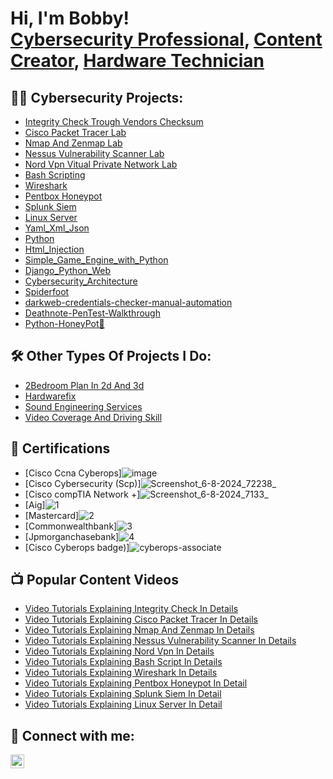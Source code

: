 <h1>Hi, I'm Bobby! <br/><a href="https://github.com/Hackergwag">Cybersecurity Professional</a>, <a href="https://github.com/Hackergwag">Content Creator</a>, <a href="https://github.com/Hackergwag">Hardware Technician</a></h1>

<h2>👨‍💻 Cybersecurity Projects:</h2>

  - [Integrity Check Trough Vendors Checksum](https://github.com/Hackergwag/IntegrityCheckLab/tree/main)
  - [Cisco Packet Tracer Lab](https://github.com/Hackergwag/CiscoPacketTracerLab)
  - [Nmap And Zenmap Lab](https://github.com/Hackergwag/nmap-zenmaplab)
  - [Nessus Vulnerability Scanner Lab](https://github.com/Hackergwag/Nessus-Vulnerability-Scanner)
  - [Nord Vpn Vitual Private Network Lab](https://github.com/Hackergwag/Nordvpn)
  - [Bash Scripting](https://github.com/Hackergwag/Bash_script/blob/main/README.md)
  - [Wireshark](https://github.com/Hackergwag/Wireshark)
  - [Pentbox Honeypot](https://github.com/Hackergwag/Pentbox-Honeypot)
  - [Splunk Siem](https://github.com/Hackergwag/Splunk-Siem/blob/main/README.md)
  - [Linux Server](https://github.com/Hackergwag/Linux-Server/blob/main/README.md)
  - [Yaml_Xml_Json](https://github.com/Hackergwag/Yaml_Xml_Json)
  - [Python](https://github.com/Hackergwag/Python/blob/main/README.md)
  - [Html_Injection](https://github.com/Hackergwag/Html_Injection)
  - [Simple_Game_Engine_with_Python](https://github.com/Hackergwag/Simple_Game_Engine_with_Python)
  - [Django_Python_Web](https://github.com/Hackergwag/Django_Python_Web)
  - [Cybersecurity_Architecture](https://github.com/Lenethia/Lex-Retail-Stores-Security-Architecture)
  - [Spiderfoot](https://github.com/Hackergwag/Spiderfoot)
  - [darkweb-credentials-checker-manual-automation](https://github.com/Hackergwag/darkweb-credentials-checker-manual-automation/blob/main/README.md)
  - [Deathnote-PenTest-Walkthrough](https://github.com/Hackergwag/Deathnote-PenTest-Walkthrough)
  - [Python-HoneyPot🍯](https://github.com/Hackergwag/Deathnote-PenTest-Walkthrough)
<h2>🛠️ Other Types Of Projects I Do:</h2>

  - [2Bedroom Plan In 2d And 3d](https://github.com/Hackergwag/2bedroompaln2d_3d/blob/main/README.md)
  - [Hardwarefix](https://github.com/Hackergwag/hardwarefix/blob/main/README.md)
  - [Sound Engineering Services](https://github.com/Hackergwag/soundengineering/blob/main/README.md)
  - [Video Coverage And Driving Skill](https://github.com/Hackergwag/Videocoverage/blob/main/README.md)
  
<h2>📜 Certifications</h2>

- [Cisco Ccna Cyberops]![image](https://github.com/user-attachments/assets/01fb3627-024f-4228-a733-29d1ea83ebe0)
- [Cisco Cybersecurity (Scp)]![Screenshot_6-8-2024_72238_](https://github.com/user-attachments/assets/c2a040e5-aa4d-4a85-92e9-852f52931917)
- [Cisco compTIA Network +]![Screenshot_6-8-2024_7133_](https://github.com/user-attachments/assets/00283b34-30c7-4e1e-ba68-db769a9e2617)
- [Aig]![1](https://github.com/user-attachments/assets/c177a53b-b9c1-4fc1-ad57-833b01dd15fa)
- [Mastercard]![2](https://github.com/user-attachments/assets/1322ca6f-dbb3-4402-993c-d55251e752d0)
- [Commonwealthbank]![3](https://github.com/user-attachments/assets/13f64805-6c41-479f-9748-ca3910d685f7)
- [Jpmorganchasebank]![4](https://github.com/user-attachments/assets/d728267b-c5ea-45dd-8a99-fb7753c1054f)
- [Cisco Cyberops badge)]![cyberops-associate](https://github.com/user-attachments/assets/1bc32d93-744f-4908-a9bc-7b05cac00f8d)





<h2>📺 Popular Content Videos</h2>

- [Video Tutorials Explaining Integrity Check In Details](https://www.mediafire.com/file/1cqhj10kjyvn74p/video+explaining+integrity+check.mp4/file)
- [Video Tutorials Explaining Cisco Packet Tracer In Details](https://www.mediafire.com/file/y0bwh6mecv6wlbx/ONTP7088.mp4/file)
- [Video Tutorials Explaining Nmap And Zenmap In Details](https://www.mediafire.com/file/dhbddxsyo2rvkcf/MOBK5174+(1).mp4/file)
- [Video Tutorials Explaining Nessus Vulnerability Scanner In Details](https://www.mediafire.com/file/ermz5g0wh84h9eu/KNBB8098.mp4/file)
- [Video Tutorials Explaining Nord Vpn In Details](https://www.mediafire.com/file/s7o0z8alupd15ea/MANC5054.mp4/file)
- [Video Tutorials Explaining Bash Script In Details](https://www.mediafire.com/file/f0tvhwg2jz8x4en/EZXM2293.mp4/file)
- [Video Tutorials Explaining Wireshark In Details](https://www.mediafire.com/file/xzgvvq9adgjjamb/OBHK8109.mp4/file)
- [Video Tutorials Explaining Pentbox Honeypot In Detail](https://www.mediafire.com/file/4i8ya8sy1xdzj9s/TAWT1212.mp4/file)
- [Video Tutorials Explaining Splunk Siem In Detail](https://www.mediafire.com/file/og1cyxps1f375vm/WVIU0546.mp4/file)
- [Video Tutorials Explaining Linux Server In Detail](https://www.mediafire.com/file/v1oka6ur7r3tn5w/XCEL2932.mp4/file)


<h2> 🤳 Connect with me:</h2>


[<img align="left" alt="Hackergwag | LinkedIn" width="22px" src="https://cdn.jsdelivr.net/npm/simple-icons@v3/icons/linkedin.svg" />][linkedin]


[linkedin]: http://linkedin.com/in/iroha-robert-4045b0230
<!--
**Hackergwag/Hackergwag** is a ✨ _special_ ✨ repository because its `README.md` (this file) appears on your GitHub profile.

Here are some ideas to get you started:

- 🔭 I’m currently working on ...
- 🌱 I’m currently learning ...
- 👯 I’m looking to collaborate on ...
- 🤔 I’m looking for help with ...
- 💬 Ask me about ...
- 📫 How to reach me: ...
- 😄 Pronouns: ...
- ⚡ Fun fact: ...
-->
